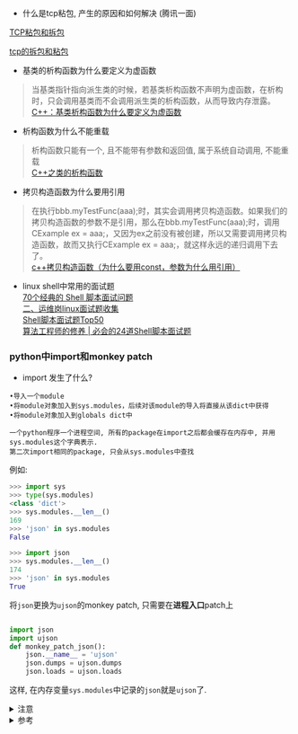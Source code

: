 - 什么是tcp粘包, 产生的原因和如何解决 (腾讯一面)

[TCP粘包和拆包](https://www.jianshu.com/p/9e3cefc21ca9)

[tcp的拆包和粘包](https://zhuanlan.zhihu.com/p/77275039)

- 基类的析构函数为什么要定义为虚函数        
> 当基类指针指向派生类的时候，若基类析构函数不声明为虚函数，在析构时，只会调用基类而不会调用派生类的析构函数，从而导致内存泄露。       
    [C++：基类析构函数为什么要定义为虚函数](https://blog.csdn.net/ENSHADOWER/article/details/96481661)    

- 析构函数为什么不能重载     
> 析构函数只能有一个, 且不能带有参数和返回值, 属于系统自动调用, 不能重载      
    [C++之类的析构函数](https://www.cnblogs.com/MrListening/p/5567762.html)

- 拷贝构造函数为什么要用引用
> 在执行bbb.myTestFunc(aaa);时，其实会调用拷贝构造函数。如果我们的拷贝构造函数的参数不是引用，那么在bbb.myTestFunc(aaa);时，调用CExample ex = aaa;，又因为ex之前没有被创建，所以又需要调用拷贝构造函数，故而又执行CExample ex = aaa;，就这样永远的递归调用下去了。               
     [c++拷贝构造函数（为什么要用const，参数为什么用引用）](https://blog.csdn.net/ypshowm/article/details/89245958)


- linux shell中常用的面试题            
    [70个经典的 Shell 脚本面试问题](https://www.cnblogs.com/jjzd/p/6014301.html)    
    [二、运维岗linux面试题收集](https://blog.csdn.net/weixin_51432770/article/details/114543546)    
    [Shell脚本面试题Top50](https://www.jianshu.com/p/7a08d193cf79)    
    [算法工程师的修养 | 必会的24道Shell脚本面试题](https://my.oschina.net/u/4579551/blog/4981214)    


### python中import和monkey patch
- import <package> 发生了什么?       
``` 
•导入一个module
•将module对象加入到sys.modules，后续对该module的导入将直接从该dict中获得
•将module对象加入到globals dict中
    
一个python程序一个进程空间, 所有的package在import之后都会缓存在内存中, 并用sys.modules这个字典表示.
第二次import相同的package, 只会从sys.modules中查找
```

例如:
```python
>>> import sys
>>> type(sys.modules)
<class 'dict'>
>>> sys.modules.__len__()
169
>>> 'json' in sys.modules
False

>>> import json
>>> sys.modules.__len__()
174
>>> 'json' in sys.modules
True
```


将`json`更换为`ujson`的monkey patch, 只需要在**进程入口**patch上
```python

import json
import ujson
def monkey_patch_json():
    json.__name__ = 'ujson'
    json.dumps = ujson.dumps
    json.loads = ujson.loads
```
这样, 在内存变量`sys.modules`中记录的`json`就是`ujson`了.     

<details>  
    <summary>注意</summary>
    
这里只是需要替换掉`dumps`和`loads`这两个方法, 如果需要替换更多的方法, 需要依次替换

```python
>>> sys.modules['json']
<module 'json' from '/usr/lib/python3.6/json/__init__.py'>
>>> type(sys.modules['json'])
<class 'module'>
```

```shell
peter@peter1970:/usr/lib/python3.6/json$ pwd
/usr/lib/python3.6/json
peter@peter1970:/usr/lib/python3.6/json$ grep -rn 'def dumps'
__init__.py:183:def dumps(obj, *, skipkeys=False, ensure_ascii=True, check_circular=True,
```

`loads`是deserialize功能
```python
def loads(s, *, encoding=None, cls=None, object_hook=None, parse_float=None,
        parse_int=None, parse_constant=None, object_pairs_hook=None, **kw):
    """Deserialize ``s`` (a ``str``, ``bytes`` or ``bytearray`` instance
    containing a JSON document) to a Python object.
```

`dumps`是serialize功能
```python
def dumps(obj, *, skipkeys=False, ensure_ascii=True, check_circular=True,
        allow_nan=True, cls=None, indent=None, separators=None,
        default=None, sort_keys=False, **kw):
    """Serialize ``obj`` to a JSON formatted ``str``.
```
</details>

<details>
    <summary>参考</summary>
    
- [Python Monkey patch猴子补丁](https://www.cnblogs.com/youxin/p/3805706.html)
- [Python 3.x | 史上最详解的 导入（import）](https://blog.csdn.net/weixin_38256474/article/details/81228492)
- [什么是猴子补丁(monkey patch)](https://blog.csdn.net/handsomekang/article/details/40297775)
- [多数人不知道的 Python 包与模块的知识盲区](https://iswbm.com/85.html)
</details>

